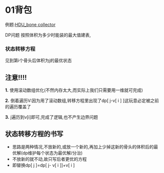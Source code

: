 # 01背包
例题:[HDU_bone collector](http://acm.hdu.edu.cn/showproblem.php?pid=2602)

DP问题
按照体积为多少时能装的最大值建表,

### 状态转移方程
见到第i个骨头后体积为j的最优状态<p>
## 注意!!!!

**1.** 使用滚动数组优化(不然内存太大,而实际上我们只需要用一维就可完成)<p>
**2.** 倒着遍历V:因为用了滚动数组,转移方程里出现了dp[ j-v[ i ] ]这玩意必定被之前的遍历覆盖了<P>
**3.** j遍历到v[i]即可,完成了逻辑,也不产生边界问题<p>
## 状态转移方程的书写
* 思路是两种情况,不放新的,或放一个新的,再加上少掉这新的骨头的体积后的最优解(dp维护每个状态为最优解/分治)
* 不放新的就不动,故只写后者更优的方程
* 即替换dp[ j ]=dp[ j- v[ i ]]+v[ i ]


